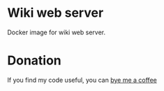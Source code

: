 # Wiki web server
Docker image for wiki web server.

# Donation
If you find my code useful, you can [bye me a coffee](https://www.paypal.me/dshapovalov)
